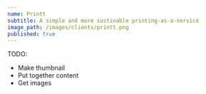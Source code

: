 ```yaml
---
name: Printt
subtitle: A simple and more sustinable printing-as-a-service
image_path: /images/clients/printt.png
published: true
---
```


TODO:
- Make thumbnail
- Put together content
- Get images